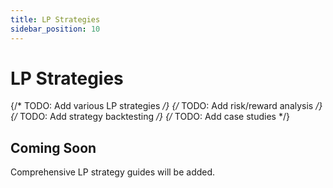 ```yaml
---
title: LP Strategies
sidebar_position: 10
---
```


# LP Strategies

{/* TODO: Add various LP strategies */}
{/* TODO: Add risk/reward analysis */}
{/* TODO: Add strategy backtesting */}
{/* TODO: Add case studies */}

## Coming Soon

Comprehensive LP strategy guides will be added.
